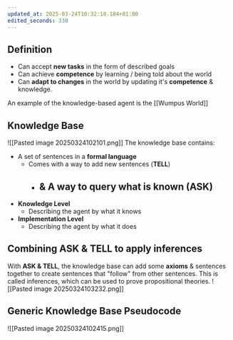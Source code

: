 ```yaml
---
updated_at: 2025-03-24T10:32:18.184+01:00
edited_seconds: 330
---
```

## Definition
- Can accept **new tasks** in the form of described goals
- Can achieve **competence** by learning / being told about the world
- Can **adapt to changes** in the world by updating it's **competence** & knowledge.

An example of the knowledge-based agent is the [[Wumpus World]]

## Knowledge Base
![[Pasted image 20250324102101.png]]
The knowledge base contains:
- A set of sentences in a **formal language**
	- Comes with a way to add new sentences (**TELL**)
		- & A way to query what is known (**ASK**)
			-
- **Knowledge Level**
	- Describing the agent by what it knows
- **Implementation Level**
	- Describing the agent by what it does
## Combining **ASK** & **TELL** to apply inferences
 With **ASK & TELL**, the knowledge base can add some **axioms** & sentences together to create sentences that "follow" from other sentences. This is called <span class="green">inferences</span>, which can be used to prove propositional theories.
 ![[Pasted image 20250324103232.png]]

## Generic Knowledge Base Pseudocode
![[Pasted image 20250324102415.png]]
